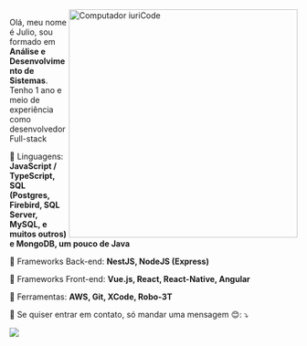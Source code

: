<img src="https://raw.githubusercontent.com/MicaelliMedeiros/micaellimedeiros/master/image/computer-illustration.png" min-width="400px" max-width="400px" width="400px" align="right" alt="Computador iuriCode">

<p align="left"> 
  Olá, meu nome é Julio, sou formado em <strong>Análise e Desenvolvimento
  de Sistemas</strong>.<br>
  Tenho 1 ano e meio de experiência como desenvolvedor Full-stack<br>
</p>

<p align="left">
  📗 Linguagens: <strong>JavaScript / TypeScript, SQL (Postgres, Firebird, SQL Server, MySQL, e muitos outros) e MongoDB, um pouco de Java </strong>
</p>
<p align="left">
  📖 Frameworks Back-end: <strong>NestJS, NodeJS (Express)</strong>
<p align="left">
  📖 Frameworks Front-end: <strong>Vue.js, React, React-Native, Angular</strong>
</p>

<p align="left">
  💼 Ferramentas: <strong>AWS, Git, XCode, Robo-3T</strong>
</p>

<p align="left">
  💌 Se quiser entrar em contato, só mandar uma mensagem 😊: ⤵️
</p>
<p align="left">
  <a href="https://www.linkedin.com/in/julio-treichel-94334b1b0/" alt="Linkedin">
  <img src="https://img.shields.io/badge/-Linkedin-0e76a8?style=flat-square&logo=Linkedin&logoColor=white&link=https://www.linkedin.com/in/julio-treichel-94334b1b0/"/></a>

  <!-- <a href="#" alt="WhatsApp">
  <img src="https://img.shields.io/badge/-WhatsApp-25d366?style=flat-square&labelColor=25d366&logo=whatsapp&logoColor=white&link=API-DO-SEU-WHATSAPP"/></a>
  -->
  
</p>
  
  <!--
  <a href="https://www.facebook.com/larga.de.stalkear" alt="Facebook">
  <img src="https://img.shields.io/badge/-Facebook-3b5998?style=flat-square&labelColor=3b5998&logo=facebook&logoColor=white&link=https://www.facebook.com/larga.de.stalkear"/></a>
  
  <a href="https://www.instagram.com/julio.treichel/?hl=pt-br" alt="Instagram">
  <img src="https://img.shields.io/badge/-Instagram-DF0174?style=flat-square&labelColor=DF0174&logo=instagram&logoColor=white&link=LINK-DO-SEU-INSTAGRAM"/></a>
  
  <a href="#" alt="Gmail">
  <img src="https://img.shields.io/badge/-Gmail-FF0000?style=flat-square&labelColor=FF0000&logo=gmail&logoColor=white&link=LINK-DO-SEU-EMAIL" /></a>
  -->
